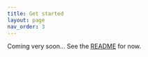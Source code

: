 ```yaml
---
title: Get started
layout: page
nav_order: 3
---
```


Coming very soon... See the [README](https://github.com/manyfold3d/manyfold/?tab=readme-ov-file#readme) for now.
